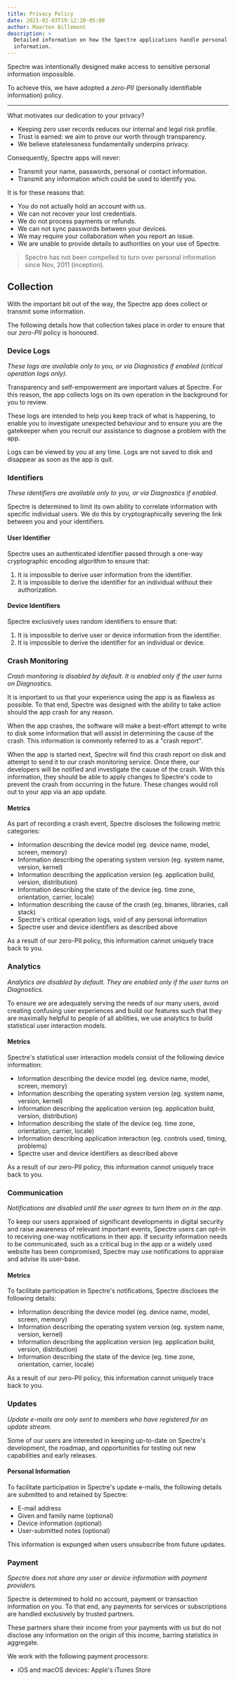 ```yaml
---
title: Privacy Policy
date: 2021-02-03T19:12:20-05:00
author: Maarten Billemont
description: >
  Detailed information on how the Spectre applications handle personal
  information.
---
```


Spectre was intentionally designed make access to sensitive personal information impossible.

To achieve this, we have adopted a *zero-PII* (personally identifiable information)
policy.

---

What motivates our dedication to your privacy?

- Keeping zero user records reduces our internal and legal risk profile.
- Trust is earned: we aim to prove our worth through transparency.
- We believe statelessness fundamentally underpins privacy.

Consequently, Spectre apps will never:

* Transmit your name, passwords, personal or contact information.
* Transmit any information which could be used to identify you.

It is for these reasons that:

* You do not actually hold an account with us.
* We can not recover your lost credentials.
* We do not process payments or refunds.
* We can not sync passwords between your devices.
* We may require your collaboration when you report an issue.
* We are unable to provide details to authorities on your use of Spectre.

> Spectre has not been compelled to turn over personal information since Nov, 2011 (inception).

## Collection

With the important bit out of the way, the Spectre app does collect or transmit
some information.

The following details how that collection takes place in order to ensure that our *zero-PII* policy is honoured.

### <i class="fa-duotone fa-file-exclamation fa-fw"></i> Device Logs

*These logs are available only to you, or via Diagnostics if enabled (critical operation logs only).*

Transparency and self-empowerment are important values at Spectre. For this reason, the app collects logs on its own operation in the background for you to review.

These logs are intended to help you
keep track of what is happening, to enable you to investigate
unexpected behaviour and to ensure you are the gatekeeper when you recruit our
assistance to diagnose a problem with the app.

Logs can be viewed by you at any time. Logs are not saved to disk and disappear
as soon as the app is quit.

### <i class="fa-duotone fa-id-badge fa-fw"></i> Identifiers

*These identifiers are available only to you, or via Diagnostics if enabled.*

Spectre is determined to limit its own ability to correlate information with
specific individual users. We do this by cryptographically severing the link between you and your identifiers.

#### User Identifier

Spectre uses an authenticated identifier passed through a one-way cryptographic
encoding algorithm to ensure that:

1. It is impossible to derive user information from the identifier.
2. It is impossible to derive the identifier for an individual without their
   authorization.

#### Device Identifiers

Spectre exclusively uses random identifiers to ensure that:

1. It is impossible to derive user or device information from the identifier.
2. It is impossible to derive the identifier for an individual or device.

### <i class="fa-duotone fa-car-crash fa-fw"></i> Crash Monitoring

*Crash monitoring is disabled by default. It is enabled only if the user turns on Diagnostics.*

It is important to us that your experience using the app is as flawless as
possible. To that end, Spectre was designed with the ability to take action should
the app crash for any reason.

When the app crashes, the software will make a best-effort attempt to write to
disk some information that will assist in determining the cause of the crash.
This information is commonly referred to as a "crash report".

When the app is started next, Spectre will find this crash report on disk and
attempt to send it to our crash monitoring service. Once there, our developers
will be notified and investigate the cause of the crash. With this information,
they should be able to apply changes to Spectre's code to prevent the crash from
occurring in the future. These changes would roll out to your app via an app
update.

#### Metrics

As part of recording a crash event, Spectre discloses the following metric categories:

* Information describing the device model (eg. device name, model, screen, memory)
* Information describing the operating system version (eg. system name, version, kernel)
* Information describing the application version (eg. application build, version, distribution)
* Information describing the state of the device (eg. time zone, orientation, carrier, locale)
* Information describing the cause of the crash (eg. binaries, libraries, call stack)
* Spectre's critical operation logs, void of any personal information
* Spectre user and device identifiers as described above

As a result of our zero-PII policy, this information cannot uniquely trace back
to you.

### <i class="fa-duotone fa-chart-mixed fa-fw"></i> Analytics

*Analytics are disabled by default. They are enabled only if the user turns on Diagnostics.*

To ensure we are adequately serving the needs of our many users, avoid creating
confusing user experiences and build our features such that they are maximally helpful to
people of all abilities, we use analytics to build statistical user interaction models.

#### Metrics

Spectre's statistical user interaction models consist of the following device information:

* Information describing the device model (eg. device name, model, screen, memory)
* Information describing the operating system version (eg. system name, version, kernel)
* Information describing the application version (eg. application build, version, distribution)
* Information describing the state of the device (eg. time zone, orientation, carrier, locale)
* Information describing application interaction (eg. controls used, timing, problems)
* Spectre user and device identifiers as described above

As a result of our zero-PII policy, this information cannot uniquely trace back
to you.

### <i class="fa-duotone fa-message-lines fa-fw"></i> Communication

*Notifications are disabled until the user agrees to turn them on in the app.*

To keep our users appraised of significant developments in digital security and
raise awareness of relevant important events, Spectre users can opt-in to
receiving one-way notifications in their app. If security information needs to
be communicated, such as a critical bug in the app or a widely used website has
been compromised, Spectre may use notifications to appraise and advise its
user-base.

#### Metrics

To facilitate participation in Spectre's notifications, Spectre discloses the
following details:

* Information describing the device model (eg. device name, model, screen, memory)
* Information describing the operating system version (eg. system name, version, kernel)
* Information describing the application version (eg. application build, version, distribution)
* Information describing the state of the device (eg. time zone, orientation, carrier, locale)

As a result of our zero-PII policy, this information cannot uniquely trace back
to you.

### <i class="fa-duotone fa-envelope-open-text fa-fw"></i> Updates

*Update e-mails are only sent to members who have registered for an update stream.*

Some of our users are interested in keeping up-to-date on Spectre's development,
the roadmap, and opportunities for testing out new capabilities and early releases.

#### Personal Information

To facilitate participation in Spectre's update e-mails, the following details
are submitted to and retained by Spectre:

* E-mail address
* Given and family name (optional)
* Device information (optional)
* User-submitted notes (optional)

This information is expunged when users unsubscribe from future updates.

### <i class="fa-duotone fa-circle-dollar fa-fw"></i> Payment

*Spectre does not share any user or device information with payment providers.*

Spectre is determined to hold no account, payment or transaction information on
you. To that end, any payments for services or subscriptions are handled
exclusively by trusted partners.

These partners share their income from your payments with us but do not disclose
any information on the origin of this income, barring statistics in aggregate.

We work with the following payment processors:

* iOS and macOS devices: Apple's iTunes Store
